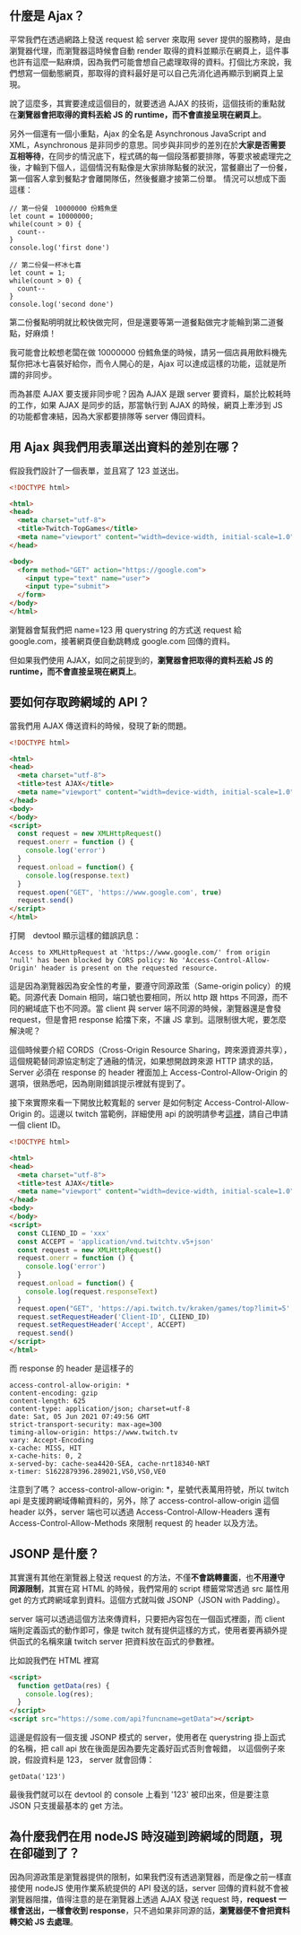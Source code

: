 ## 什麼是 Ajax？

平常我們在透過網路上發送 request 給 server 來取用 sever 提供的服務時，是由瀏覽器代理，而瀏覽器這時候會自動 render 取得的資料並顯示在網頁上，這件事也許有這麼一點麻煩，因為我們可能會想自己處理取得的資料。打個比方來說，我們想寫一個動態網頁，那取得的資料最好是可以自己先消化過再顯示到網頁上呈現。

說了這麼多，其實要達成這個目的，就要透過 AJAX 的技術，這個技術的重點就在**瀏覽器會把取得的資料丟給 JS 的 runtime，而不會直接呈現在網頁上**。

另外一個還有一個小重點，Ajax 的全名是 Asynchronous JavaScript and XML，Asynchronous 是非同步的意思。同步與非同步的差別在於**大家是否需要互相等待**，在同步的情況底下，程式碼的每一個段落都要排隊，等要求被處理完之後，才輪到下個人，這個情況有點像是大家排隊點餐的狀況，當餐廳出了一份餐，第一個客人拿到餐點才會離開隊伍，然後餐廳才接第二份單。 情況可以想成下面這樣：

```
// 第一份餐　10000000 份鱈魚堡
let count = 10000000;
while(count > 0) {
  count--  
}
console.log('first done')

// 第二份餐一杯冰七喜
let count = 1;
while(count > 0) {
  count--  
}
console.log('second done')
```

第二份餐點明明就比較快做完阿，但是還要等第一道餐點做完才能輪到第二道餐點，好麻煩！

我可能會比較想老闆在做 10000000 份鱈魚堡的時候，請另一個店員用飲料機先幫你把冰七喜裝好給你，而令人開心的是，Ajax 可以達成這樣的功能，這就是所謂的非同步。

而為甚麼 AJAX 要支援非同步呢？因為 AJAX 是跟 server 要資料，屬於比較耗時的工作，如果 AJAX 是同步的話，那當執行到 AJAX 的時候，網頁上牽涉到 JS 的功能都會凍結，因為大家都要排隊等 server 傳回資料。


## 用 Ajax 與我們用表單送出資料的差別在哪？

假設我們設計了一個表單，並且寫了 123 並送出。

```HTML
<!DOCTYPE html>

<html>
<head>
  <meta charset="utf-8">
  <title>Twitch-TopGames</title>
  <meta name="viewport" content="width=device-width, initial-scale=1.0" />
</head>

<body>
  <form method="GET" action="https://google.com">
    <input type="text" name="user">
    <input type="submit">
  </form>
</body>
</html>
```

瀏覽器會幫我們把 name=123 用 querystring 的方式送 request 給 google.com，接著網頁便自動跳轉成 google.com 回傳的資料。

但如果我們使用 AJAX，如同之前提到的，**瀏覽器會把取得的資料丟給 JS 的 runtime，而不會直接呈現在網頁上**。

## 要如何存取跨網域的 API？

當我們用 AJAX 傳送資料的時候，發現了新的問題。

```HTML
<!DOCTYPE html>

<html>
<head>
  <meta charset="utf-8">
  <title>test AJAX</title>
  <meta name="viewport" content="width=device-width, initial-scale=1.0" />
</head>
<body>
</body>
<script>
  const request = new XMLHttpRequest()
  request.onerr = function () {
    console.log('error')
  }
  request.onload = function() {
    console.log(response.text)
  }
  request.open("GET", 'https://www.google.com', true)
  request.send()
</script>
</html>
```

打開　devtool 顯示這樣的錯誤訊息：

```
Access to XMLHttpRequest at 'https://www.google.com/' from origin 'null' has been blocked by CORS policy: No 'Access-Control-Allow-Origin' header is present on the requested resource.
```

這是因為瀏覽器因為安全性的考量，要遵守同源政策（Same-origin policy）的規範。同源代表 Domain 相同，端口號也要相同，所以 http 跟 https 不同源，而不同的網域底下也不同源。當 client 與 server 端不同源的時候，瀏覽器還是會發 request，但是會把 response 給擋下來，不讓 JS 拿到。這限制很大呢，要怎麼解決呢？

這個時候要介紹 CORDS（Cross-Origin Resource Sharing，跨來源資源共享），這個規範替同源協定制定了通融的情況，如果想開啟跨來源 HTTP 請求的話，Server 必須在 response 的 header 裡面加上 Access-Control-Allow-Origin 的選項，很熟悉吧，因為剛剛錯誤提示裡就有提到了。

接下來實際來看一下開放比較寬鬆的 server 是如何制定 Access-Control-Allow-Origin 的。這邊以 twitch 當範例，詳細使用 api 的說明請參考[這裡](https://dev.twitch.tv/docs/v5)，請自己申請一個 client ID。

```HTML
<!DOCTYPE html>

<html>
<head>
  <meta charset="utf-8">
  <title>test AJAX</title>
  <meta name="viewport" content="width=device-width, initial-scale=1.0" />
</head>
<body>
</body>
<script>
  const CLIEND_ID = 'xxx'
  const ACCEPT = 'application/vnd.twitchtv.v5+json'
  const request = new XMLHttpRequest()
  request.onerr = function () {
    console.log('error')
  }
  request.onload = function() {
    console.log(request.responseText)
  }
  request.open("GET", 'https://api.twitch.tv/kraken/games/top?limit=5', true)
  request.setRequestHeader('Client-ID', CLIEND_ID)
  request.setRequestHeader('Accept', ACCEPT)
  request.send()
</script>
</html>
```

而 response 的 header 是這樣子的

```
access-control-allow-origin: *
content-encoding: gzip
content-length: 625
content-type: application/json; charset=utf-8
date: Sat, 05 Jun 2021 07:49:56 GMT
strict-transport-security: max-age=300
timing-allow-origin: https://www.twitch.tv
vary: Accept-Encoding
x-cache: MISS, HIT
x-cache-hits: 0, 2
x-served-by: cache-sea4420-SEA, cache-nrt18340-NRT
x-timer: S1622879396.289021,VS0,VS0,VE0
```
注意到了嗎？ access-control-allow-origin: *，星號代表萬用符號，所以 twitch api 是支援跨網域傳輸資料的，另外，除了 access-control-allow-origin 這個 header 以外，server 端也可以透過 Access-Control-Allow-Headers 還有 Access-Control-Allow-Methods 來限制 request 的 header 以及方法。

## JSONP 是什麼？

其實還有其他在瀏覽器上發送 request 的方法，不僅**不會跳轉畫面**，也**不用遵守同源限制**，其實在寫 HTML 的時候，我們常用的 script 標籤常常透過 src 屬性用 get 的方式跨網域拿到資料。這個方式就叫做 JSONP（JSON with Padding）。

server 端可以透過這個方法來傳資料，只要把內容包在一個函式裡面，而 client 端則定義函式的動作即可，像是 twitch 就有提供這樣的方式，使用者要再額外提供函式的名稱來讓 twitch server 把資料放在函式的參數裡。

比如說我們在 HTML 裡寫

```HTML
<script>
  function getData(res) {
    console.log(res);
  }
</script>
<script src="https://some.com/api?funcname=getData"></script>
```

這邊是假設有一個支援 JSONP 模式的 server，使用者在 querystring 掛上函式的名稱，把 call api 放在後面是因為要先定義好函式否則會報錯，
以這個例子來說，假設資料是 123， server 就會回傳：

```
getData('123')
```

最後我們就可以在 devtool 的 console 上看到 '123' 被印出來，但是要注意 JSON 只支援最基本的 get 方法。 

## 為什麼我們在用 nodeJS 時沒碰到跨網域的問題，現在卻碰到了？

因為同源政策是瀏覽器提供的限制，如果我們沒有透過瀏覽器，而是像之前一樣直接使用 nodeJS 使用作業系統提供的 API 發送的話，server 回傳的資料就不會被瀏覽器阻擋，值得注意的是在瀏覽器上透過 AJAX 發送 request 時，**request 一樣會送出，一樣會收到 response**，只不過如果非同源的話，**瀏覽器便不會把資料轉交給 JS 去處理**。
